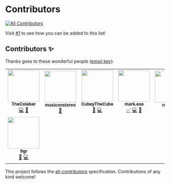 # Contributors
<!-- ALL-CONTRIBUTORS-BADGE:START - Do not remove or modify this section -->
[![All Contributors](https://img.shields.io/badge/all_contributors-8-orange.svg?style=flat-square)](#contributors-)
<!-- ALL-CONTRIBUTORS-BADGE:END -->

Visit [#1](https://github.com/FlagClicked/Contributors/issues/1) to see how you can be added to this list!

## Contributors ✨

Thanks goes to these wonderful people ([emoji key](https://allcontributors.org/docs/en/emoji-key)):

<!-- ALL-CONTRIBUTORS-LIST:START - Do not remove or modify this section -->
<!-- prettier-ignore-start -->
<!-- markdownlint-disable -->
<table>
  <tr>
    <td align="center"><a href="https://scratch.mit.edu/users/TheColaber/"><img src="https://avatars.githubusercontent.com/u/72760579?v=4?s=100" width="100px;" alt=""/><br /><sub><b>TheColaber</b></sub></a><br /><a href="https://github.com/FlagClicked/Contributors/commits?author=TheColaber" title="Code">💻</a> <a href="#ideas-TheColaber" title="Ideas, Planning, & Feedback">🤔</a></td>
    <td align="center"><a href="https://github.com/MusicOnStereo"><img src="https://avatars.githubusercontent.com/u/80660200?v=4?s=100" width="100px;" alt=""/><br /><sub><b>musiconstereo</b></sub></a><br /><a href="#ideas-musiconstereo" title="Ideas, Planning, & Feedback">🤔</a></td>
    <td align="center"><a href="https://github.com/CubeyTheCube"><img src="https://avatars.githubusercontent.com/u/72284516?v=4?s=100" width="100px;" alt=""/><br /><sub><b>CubeyTheCube</b></sub></a><br /><a href="#ideas-CubeyTheCube" title="Ideas, Planning, & Feedback">🤔</a> <a href="https://github.com/FlagClicked/Contributors/commits?author=CubeyTheCube" title="Code">💻</a></td>
    <td align="center"><a href="https://github.com/markverb1"><img src="https://avatars.githubusercontent.com/u/77983517?v=4?s=100" width="100px;" alt=""/><br /><sub><b>mark.exe</b></sub></a><br /><a href="#tutorial-markverb1" title="Tutorials">✅</a> <a href="https://github.com/FlagClicked/Contributors/commits?author=markverb1" title="Code">💻</a> <a href="#ideas-markverb1" title="Ideas, Planning, & Feedback">🤔</a></td>
    <td align="center"><a href="https://retronbv.github.io"><img src="https://avatars.githubusercontent.com/u/49005044?v=4?s=100" width="100px;" alt=""/><br /><sub><b>retronbv</b></sub></a><br /><a href="#ideas-retronbv" title="Ideas, Planning, & Feedback">🤔</a></td>
    <td align="center"><a href="http://Scratch.mit.edu/users/-Xanimation-"><img src="https://avatars.githubusercontent.com/u/57809064?v=4?s=100" width="100px;" alt=""/><br /><sub><b>-Xanimation-</b></sub></a><br /><a href="#ideas-devxan" title="Ideas, Planning, & Feedback">🤔</a> <a href="#design-devxan" title="Design">🎨</a></td>
    <td align="center"><a href="https://github.com/TheRykerJ"><img src="https://avatars.githubusercontent.com/u/70858083?v=4?s=100" width="100px;" alt=""/><br /><sub><b>RykerJ.</b></sub></a><br /><a href="#ideas-TheRykerJ" title="Ideas, Planning, & Feedback">🤔</a> <a href="#design-TheRykerJ" title="Design">🎨</a> <a href="#financial-TheRykerJ" title="Financial">💵</a></td>
  </tr>
  <tr>
    <td align="center"><a href="http://scratch.mit.edu/users/9gr"><img src="https://avatars.githubusercontent.com/u/67440879?v=4?s=100" width="100px;" alt=""/><br /><sub><b>9gr</b></sub></a><br /><a href="#ideas-FunctionalMetatable" title="Ideas, Planning, & Feedback">🤔</a> <a href="https://github.com/FlagClicked/Contributors/commits?author=FunctionalMetatable" title="Code">💻</a></td>
</table>

<!-- markdownlint-restore -->
<!-- prettier-ignore-end -->

<!-- ALL-CONTRIBUTORS-LIST:END -->

This project follows the [all-contributors](https://github.com/all-contributors/all-contributors) specification. Contributions of any kind welcome!
